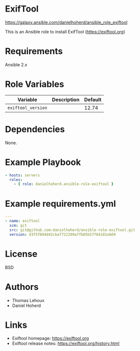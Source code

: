 # ExifTool

<https://galaxy.ansible.com/danielhoherd/ansible_role_exiftool>

This is an Ansible role to install ExifTool (<https://exiftool.org>)

# Requirements

Ansible 2.x

# Role Variables

| Variable           | Description | Default |
| ------------------ | ----------- | ------- |
| `exiftool_version` |             | 12.74   |

# Dependencies

None.

# Example Playbook

```yml
- hosts: servers
  roles:
    - { role: danielhoherd.ansible-role-exiftool }
```

# Example requirements.yml

```yml
---
- name: exiftool
  scm: git
  src: git@github.com:danielhoherd/ansible-role-exiftool.git
  version: 43f5f894d42cbaf722299a7fb85b57f64181eb69
```

# License

BSD

# Authors

- Thomas Lehoux
- Daniel Hoherd

# Links

- Exiftool homepage: <https://exiftool.org>
- Exiftool release notes: <https://exiftool.org/history.html>
